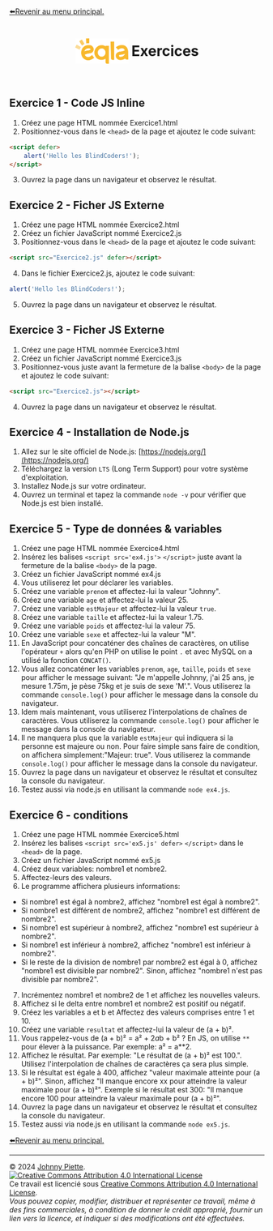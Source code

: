 [:arrow_left:Revenir au menu principal.](../README.md#sommaire)
<h1 id="sommaire" style="display: flex; align-items: center; justify-content: center;">
    <img src="/Assets/eqla.png" style="height:50px">
    &nbsp;Exercices
</h1>

<br/>

## Exercice 1 - Code JS Inline
1. Créez une page HTML nommée Exercice1.html
2. Positionnez-vous dans le `<head>` de la page et ajoutez le code suivant:
```html
<script defer>
    alert('Hello les BlindCoders!');
</script>
```
3. Ouvrez la page dans un navigateur et observez le résultat.

## Exercice 2 - Ficher JS Externe
1. Créez une page HTML nommée Exercice2.html
2. Créez un fichier JavaScript nommé Exercice2.js
3. Positionnez-vous dans le `<head>` de la page et ajoutez le code suivant:
```html
<script src="Exercice2.js" defer></script>
```
4. Dans le fichier Exercice2.js, ajoutez le code suivant:
```javascript
alert('Hello les BlindCoders!');
```
5. Ouvrez la page dans un navigateur et observez le résultat.

## Exercice 3 - Ficher JS Externe
1. Créez une page HTML nommée Exercice3.html
2. Créez un fichier JavaScript nommé Exercice3.js
3. Positionnez-vous juste avant la fermeture de la balise `<body>` de la page et ajoutez le code suivant:
```html
<script src="Exercice2.js"></script>
```
4. Ouvrez la page dans un navigateur et observez le résultat.

## Exercice 4 - Installation de Node.js
1. Allez sur le site officiel de Node.js: [https://nodejs.org/](https://nodejs.org/)
2. Téléchargez la version `LTS` (Long Term Support) pour votre système d'exploitation.
3. Installez Node.js sur votre ordinateur.
4. Ouvrez un terminal et tapez la commande `node -v` pour vérifier que Node.js est bien installé.


## Exercice 5 - Type de données & variables
1. Créez une page HTML nommée Exercice4.html
2. Insérez les balises `<script src='ex4.js'>` `</script>` juste avant la fermeture de la balise `<body>` de la page.
3. Créez un fichier JavaScript nommé ex4.js
4. Vous utiliserez let pour déclarer les variables.
4. Créez une variable `prenom` et affectez-lui la valeur "Johnny".
5. Créez une variable `age` et affectez-lui la valeur 25.
6. Créez une variable `estMajeur` et affectez-lui la valeur `true`.
7. Créez une variable `taille` et affectez-lui la valeur 1.75.
8. Créez une variable `poids` et affectez-lui la valeur 75.
9. Créez une variable `sexe` et affectez-lui la valeur "M".
10. En JavaScript pour concaténer des chaînes de caractères, on utilise l'opérateur `+` alors qu'en PHP on utilise le point `.` et avec MySQL on a utilisé la fonction `CONCAT()`.
11. Vous allez concaténer les variables `prenom`, `age`, `taille`, `poids` et `sexe` pour afficher le message suivant: "Je m'appelle Johnny, j'ai 25 ans, je mesure 1.75m, je pèse 75kg et je suis de sexe 'M'.". Vous utiliserez la commande `console.log()` pour afficher le message dans la console du navigateur.
12. Idem mais maintenant, vous utiliserez l'interpolations de chaînes de caractères. Vous utiliserez la commande `console.log()` pour afficher le message dans la console du navigateur.
12. Il ne manquera plus que la variable `estMajeur` qui indiquera si la personne est majeure ou non. Pour faire simple sans faire de condition, on affichera simplement:"Majeur: true". Vous utiliserez la commande `console.log()` pour afficher le message dans la console du navigateur.
13. Ouvrez la page dans un navigateur et observez le résultat et consultez la console du navigateur.
14. Testez aussi via node.js en utilisant la commande `node ex4.js`.

## Exercice 6 - conditions
1. Créez une page HTML nommée Exercice5.html
2. Insérez les balises `<script src='ex5.js' defer>` `</script>` dans le `<head>` de la page.
3. Créez un fichier JavaScript nommé ex5.js
4. Créez deux variables: nombre1 et nombre2.
5. Affectez-leurs des valeurs.
6. Le programme affichera plusieurs informations:
- Si nombre1 est égal à nombre2, affichez "nombre1 est égal à nombre2".
- Si nombre1 est différent de nombre2, affichez "nombre1 est différent de nombre2".
- Si nombre1 est supérieur à nombre2, affichez "nombre1 est supérieur à nombre2".
- Si nombre1 est inférieur à nombre2, affichez "nombre1 est inférieur à nombre2".
- Si le reste de la division de nombre1 par nombre2 est égal à 0, affichez "nombre1 est divisible par nombre2". Sinon, affichez "nombre1 n'est pas divisible par nombre2".
7. Incrémentez nombre1 et nombre2 de 1 et affichez les nouvelles valeurs.
8. Affichez si le delta entre nombre1 et nombre2 est positif ou négatif.
9. Créez les variables a et b et Affectez des valeurs comprises entre 1 et 10.
10. Créez une variable `resultat` et affectez-lui la valeur de (a + b)².
11. Vous rappelez-vous de (a + b)² = a² + 2*a*b + b² ? En JS, on utilise `**` pour élever à la puissance. Par exemple: a² = a**2.
12. Affichez le résultat. Par exemple: "Le résultat de (a + b)² est 100.". Utilisez l'interpolation de chaînes de caractères ça sera plus simple.
13. Si le résultat est égale à 400, affichez "valeur maximale atteinte pour (a + b)²". Sinon, affichez "Il manque encore xx pour atteindre la valeur maximale pour (a + b)²". Exemple si le résultat est 300: "Il manque encore 100 pour atteindre la valeur maximale pour (a + b)²".
13. Ouvrez la page dans un navigateur et observez le résultat et consultez la console du navigateur.
14. Testez aussi via node.js en utilisant la commande `node ex5.js`.









[:arrow_left:Revenir au menu principal.](../README.md#sommaire)

--- 
&copy; 2024 [Johnny Piette](https://github.com/ZamBoyle).  
[![Creative Commons Attribution 4.0 International License](https://i.creativecommons.org/l/by/4.0/88x31.png)](https://creativecommons.org/licenses/by/4.0/)  
Ce travail est licencié sous [Creative Commons Attribution 4.0 International License](https://creativecommons.org/licenses/by/4.0/).   
_Vous pouvez copier, modifier, distribuer et représenter ce travail, même à des fins commerciales, à condition de donner le crédit approprié, fournir un lien vers la licence, et indiquer si des modifications ont été effectuées._
